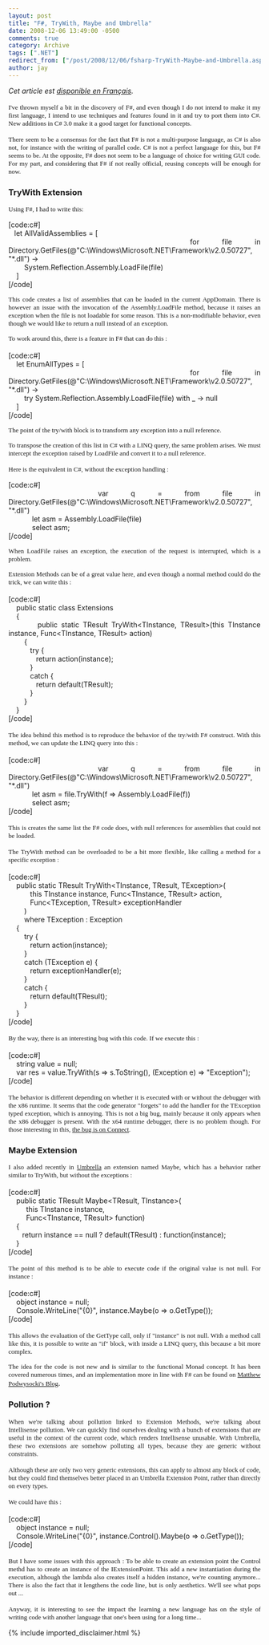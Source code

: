 ```yaml
---
layout: post
title: "F#, TryWith, Maybe and Umbrella"
date: 2008-12-06 13:49:00 -0500
comments: true
category: Archive
tags: [".NET"]
redirect_from: ["/post/2008/12/06/fsharp-TryWith-Maybe-and-Umbrella.aspx", "/post/2008/12/06/fsharp-trywith-maybe-and-umbrella.aspx"]
author: jay
---
```

<!-- more -->
<div align="justify">
<em>Cet article est <a href="http://blogs.codes-sources.com/jay/archive/2008/12/06/fsharp-trywith-maybe-et-umbrella.aspx" target="_blank" title="F#, TryWith, Maybe et Umbrella">disponible en Fran&ccedil;ais</a>.</em> <br />
</div>
<div align="justify">
&nbsp;
</div>
<div align="justify">
<font face="trebuchet ms,geneva" size="2">I&#39;ve thrown myself a bit in the discovery of F#, and even though I do not intend to make it my first language, I intend to use techniques and features found in it and try to port them into C#. New additions in C# 3.0 make it a good target for functional concepts.<br />
<br />
There seem to be a consensus for the fact that F# is not a multi-purpose language, as C# is also not, for instance with the writing of parallel code. C# is not a perfect language for this, but F# seems to be. At the opposite, F# does not seem to be a language of choice for writing GUI code. For my part, and considering that F# if not really official, reusing concepts will be enough for now.</font>
<br />
</div>
<h3 align="justify">TryWith Extension</h3>
<div align="justify">
</div>
<p align="justify">
<font face="trebuchet ms,geneva" size="2">
Using F#, I had to write this:
</font>
</p>
<div align="justify">
</div>
<p align="justify">
[code:c#]<br />
&nbsp;&nbsp;        let AllValidAssemblies = [<br />
&nbsp;&nbsp;&nbsp;        &nbsp;&nbsp;&nbsp;            for file in Directory.GetFiles(@&quot;C:\Windows\Microsoft.NET\Framework\v2.0.50727&quot;, &quot;*.dll&quot;) -&gt; <br />
&nbsp;&nbsp;&nbsp;        &nbsp;&nbsp;&nbsp; System.Reflection.Assembly.LoadFile(file)<br />
&nbsp;&nbsp;&nbsp;        ]<br />
[/code]
</p>
<div align="justify">
</div>
<p align="justify">
<font face="trebuchet ms,geneva" size="2">This code creates a list of assemblies that can be loaded in the current AppDomain. There is however an issue with the invocation of the Assembly.LoadFile method, because it raises an exception when the file is not loadable for some reason. This is a non-modifiable behavior, even though we would like to return a null instead of an exception.
</font>
</p>
<div align="justify">
</div>
<p align="justify">
<font face="trebuchet ms,geneva" size="2">
To work around this, there is a feature in F# that can do this :<br />
</font>
<br />
[code:c#]<br />
&nbsp;&nbsp;&nbsp;        let EnumAllTypes = [<br />
&nbsp;&nbsp;&nbsp;        &nbsp;&nbsp;&nbsp;            for file in Directory.GetFiles(@&quot;C:\Windows\Microsoft.NET\Framework\v2.0.50727&quot;, &quot;*.dll&quot;) -&gt; <br />
&nbsp;&nbsp;&nbsp;        &nbsp;&nbsp;&nbsp; try System.Reflection.Assembly.LoadFile(file) with _ -&gt; null<br />
&nbsp;&nbsp;&nbsp;        ]<br />
[/code]
</p>
<div align="justify">
</div>
<p align="justify">
<font face="trebuchet ms,geneva" size="2">The point of the try/with block is to transform any exception into a null reference.
</font>
</p>
<div align="justify">
</div>
<p align="justify">
<font face="trebuchet ms,geneva" size="2">
To transpose the creation of this list in C# with a LINQ query, the same problem arises. We must intercept the exception raised by LoadFile and convert it to a null reference.<br />
<br />
Here is the equivalent in C#, without the exception handling :
</font>
</p>
<div align="justify">
</div>
<p align="justify">
[code:c#]<br />
&nbsp;&nbsp;&nbsp;            var q = from file in Directory.GetFiles(@&quot;C:\Windows\Microsoft.NET\Framework\v2.0.50727&quot;, &quot;*.dll&quot;)<br />
&nbsp;&nbsp;&nbsp;&nbsp;&nbsp;&nbsp;&nbsp;&nbsp;&nbsp;&nbsp;&nbsp;                    let asm = Assembly.LoadFile(file)<br />
&nbsp;&nbsp;&nbsp;&nbsp;&nbsp;&nbsp;&nbsp;&nbsp;&nbsp;&nbsp;&nbsp; select asm;<br />
[/code]
</p>
<p align="justify">
<font face="trebuchet ms,geneva" size="2">When LoadFile raises an exception, the execution of the request is interrupted, which is a problem.
</font>
</p>
<div align="justify">
</div>
<p align="justify">
<font face="trebuchet ms,geneva" size="2">
Extension Methods can be of a great value here, and even though a normal method could do the trick, we can write this :</font><br />
<br />
[code:c#]<br />
&nbsp;&nbsp;&nbsp;        public static class Extensions<br />
&nbsp;&nbsp;&nbsp;        {<br />
&nbsp;&nbsp;&nbsp;        &nbsp;&nbsp;&nbsp;        public static TResult TryWith&lt;TInstance, TResult&gt;(this TInstance instance, Func&lt;TInstance, TResult&gt; action)<br />
&nbsp;&nbsp;&nbsp;        &nbsp;&nbsp;&nbsp;        {<br />
&nbsp;&nbsp;&nbsp;        &nbsp;&nbsp;&nbsp;&nbsp;&nbsp;&nbsp;            try {<br />
&nbsp;&nbsp;&nbsp;        &nbsp;&nbsp;&nbsp;&nbsp;&nbsp;&nbsp;&nbsp;&nbsp;&nbsp;                return action(instance);<br />
&nbsp;&nbsp;&nbsp;        &nbsp;&nbsp;&nbsp;&nbsp;&nbsp;&nbsp;            }<br />
&nbsp;&nbsp;&nbsp;        &nbsp;&nbsp;&nbsp;&nbsp;&nbsp;&nbsp;            catch {<br />
&nbsp;&nbsp;&nbsp;        &nbsp;&nbsp;&nbsp;&nbsp;&nbsp;&nbsp;&nbsp;&nbsp;&nbsp;                return default(TResult);<br />
&nbsp;&nbsp;&nbsp;        &nbsp;&nbsp;&nbsp;&nbsp;&nbsp;&nbsp;            }<br />
&nbsp;&nbsp;&nbsp;        &nbsp;&nbsp;&nbsp; }<br />
&nbsp;&nbsp;&nbsp;        }<br />
[/code]<br />
<br />
<font face="trebuchet ms,geneva" size="2">
The idea behind this method is to reproduce the behavior of the try/with F# construct. With this method, we can update the LINQ query into this :</font><br />
<br />
[code:c#]<br />
&nbsp;&nbsp;&nbsp;            var q = from file in Directory.GetFiles(@&quot;C:\Windows\Microsoft.NET\Framework\v2.0.50727&quot;, &quot;*.dll&quot;)<br />
&nbsp;&nbsp;&nbsp;&nbsp;&nbsp;&nbsp;&nbsp;&nbsp;&nbsp;&nbsp;&nbsp;                    let asm = file.TryWith(f =&gt; Assembly.LoadFile(f))<br />
&nbsp;&nbsp;&nbsp;&nbsp;&nbsp;&nbsp;&nbsp;&nbsp;&nbsp;&nbsp;&nbsp; select asm;<br />
[/code]<br />
<br />
<font face="trebuchet ms,geneva" size="2">This is creates the same list the F# code does, with null references for assemblies that could not be loaded.<br />
<br />
The TryWith method can be overloaded to be a bit more flexible, like calling a method for a specific exception :</font>
<br />
<br />
[code:c#]<br />
&nbsp;&nbsp;&nbsp;        public static TResult TryWith&lt;TInstance, TResult, TException&gt;(<br />
&nbsp;&nbsp;&nbsp;        &nbsp;&nbsp;&nbsp; &nbsp;&nbsp; this TInstance instance, Func&lt;TInstance, TResult&gt; action, <br />
&nbsp;&nbsp;&nbsp;        &nbsp;&nbsp;&nbsp;&nbsp;&nbsp;&nbsp;                Func&lt;TException, TResult&gt; exceptionHandler<br />
&nbsp;&nbsp;&nbsp;        &nbsp;&nbsp;&nbsp;            )<br />
&nbsp;&nbsp;&nbsp;        &nbsp;&nbsp;&nbsp;            where TException : Exception<br />
&nbsp;&nbsp;&nbsp;        {<br />
&nbsp;&nbsp;&nbsp;        &nbsp;&nbsp;&nbsp;            try {<br />
&nbsp;&nbsp;&nbsp;        &nbsp;&nbsp;&nbsp;&nbsp;&nbsp;&nbsp;                return action(instance);<br />
&nbsp;&nbsp;&nbsp;        &nbsp;&nbsp;&nbsp;            }<br />
&nbsp;&nbsp;&nbsp;        &nbsp;&nbsp;&nbsp;            catch (TException e) {<br />
&nbsp;&nbsp;&nbsp;        &nbsp;&nbsp;&nbsp;&nbsp;&nbsp;&nbsp;                return exceptionHandler(e);<br />
&nbsp;&nbsp;&nbsp;        &nbsp;&nbsp;&nbsp;            }<br />
&nbsp;&nbsp;&nbsp;        &nbsp;&nbsp;&nbsp;            catch {<br />
&nbsp;&nbsp;&nbsp;        &nbsp;&nbsp;&nbsp;&nbsp;&nbsp;&nbsp;                return default(TResult);<br />
&nbsp;&nbsp;&nbsp;        &nbsp;&nbsp;&nbsp;            }<br />
&nbsp;&nbsp;&nbsp;        }<br />
[/code]<br />
<br />
<font face="trebuchet ms,geneva" size="2">By the way, there is an interesting bug with this code. If we execute this :</font><br />
<br />
[code:c#]<br />
&nbsp; &nbsp; string value = null;<br />
&nbsp;&nbsp;&nbsp;            var res = value.TryWith(s =&gt; s.ToString(), (Exception e) =&gt; &quot;Exception&quot;);<br />
[/code]<br />
<br />
<font face="trebuchet ms,geneva" size="2">The behavior is different depending on whether it is executed with or without the debugger with the x86 runtime. It seems that the code generator &quot;forgets&quot; to add the handler for the TException typed exception, which is annoying. This is not a big bug, mainly because it only appears when the x86 debugger is present. With the x64 runtime debugger, there is no problem though. For those interesting in this, <a href="https://connect.microsoft.com/VisualStudio/feedback/ViewFeedback.aspx?FeedbackID=386652" title="Microsoft Connect">the bug is on Connect</a>.</font><br />
</p>
<div align="justify">
</div>
<h3 align="justify">Maybe Extension<br />
</h3>
<div align="justify">
</div>
<p align="justify">
<font face="trebuchet ms,geneva" size="2">I also added recently in <a href="http://www.codeplex.com/umbrella" target="_blank" title="Umbrella - CodePlex">Umbrella</a> an extension named Maybe, which has a behavior rather similar to TryWith, but without the exceptions :</font><br />
<br />
[code:c#]<br />
&nbsp;&nbsp;&nbsp;        public static TResult Maybe&lt;TResult, TInstance&gt;(<br />
&nbsp;&nbsp;&nbsp;&nbsp;&nbsp;&nbsp;&nbsp;&nbsp; this TInstance instance, <br />
&nbsp;&nbsp;&nbsp;&nbsp;&nbsp;&nbsp;&nbsp;&nbsp; Func&lt;TInstance, TResult&gt; function)<br />
&nbsp;&nbsp;&nbsp;        {<br />
&nbsp;&nbsp;&nbsp;&nbsp;&nbsp;&nbsp;            return instance == null ? default(TResult) : function(instance);<br />
&nbsp;&nbsp;&nbsp;        }<br />
[/code]<br />
<br />
<font face="trebuchet ms,geneva" size="2">The point of this method is to be able to execute code if the original value is not null. For instance :</font><br />
<br />
[code:c#]<br />
&nbsp;&nbsp;&nbsp;            object instance = null;<br />
&nbsp;&nbsp;&nbsp;            Console.WriteLine(&quot;{0}&quot;, instance.Maybe(o =&gt; o.GetType());<br />
[/code]<br />
<br />
<font face="trebuchet ms,geneva" size="2">This allows the evaluation of the GetType call, only if &quot;instance&quot; is not null. With a method call like this, it is possible to write an &quot;if&quot; block, with inside a LINQ query, this because a bit more complex.</font>
</p>
<p align="justify">
<font face="trebuchet ms,geneva" size="2">The idea for the code is not new and is similar to the functional Monad concept. It has been covered numerous times, and an implementation more in line with F# can be found on <a href="http://weblogs.asp.net/podwysocki/archive/2008/10/13/functional-net-linq-or-language-integrated-monads.aspx" title="Functional .NET - LINQ or Language Integrated Monads? ">Matthew Podwysocki&#39;s Blog</a></font>.
</p>
<div align="justify">
</div>
<h3 align="justify">Pollution ?</h3>
<div align="justify">
<font face="trebuchet ms,geneva" size="2">When we&#39;re talking about pollution linked to Extension Methods, we&#39;re talking about Intellisense pollution. We can quickly find ourselves dealing with a bunch of extensions that are useful in the context of the current code, which renders Intellisense unusable. With Umbrella, these two extensions are somehow polluting all types, because they are generic without constraints.<br />
<br />
Although these are only two very generic extensions, this can apply to almost any block of code, but they could find themselves better placed in an Umbrella Extension Point, rather than directly on every types.<br />
<br />
We could have this :</font>
<br />
<br />
[code:c#]<br />
&nbsp;&nbsp;&nbsp;            object instance = null;<br />
&nbsp;&nbsp;&nbsp;            Console.WriteLine(&quot;{0}&quot;, instance.Control().Maybe(o =&gt; o.GetType());<br />
[/code]<br />
<br />
<font face="trebuchet ms,geneva" size="2">But I have some issues with this approach : To be able to create an extension point the Control methd has to create an instance of the IExtensionPoint. This add a new instantiation during the execution, although the lambda also creates itself a hidden instance, we&#39;re counting anymore... There is also the fact that it lengthens the code line, but is only aesthetics. We&#39;ll see what pops out ...<br />
<br />
Anyway, it is interesting to see the impact the learning a new language has on the style of writing code with another language that one&#39;s been using for a long time...
</font>
</div>

{% include imported_disclaimer.html %}
